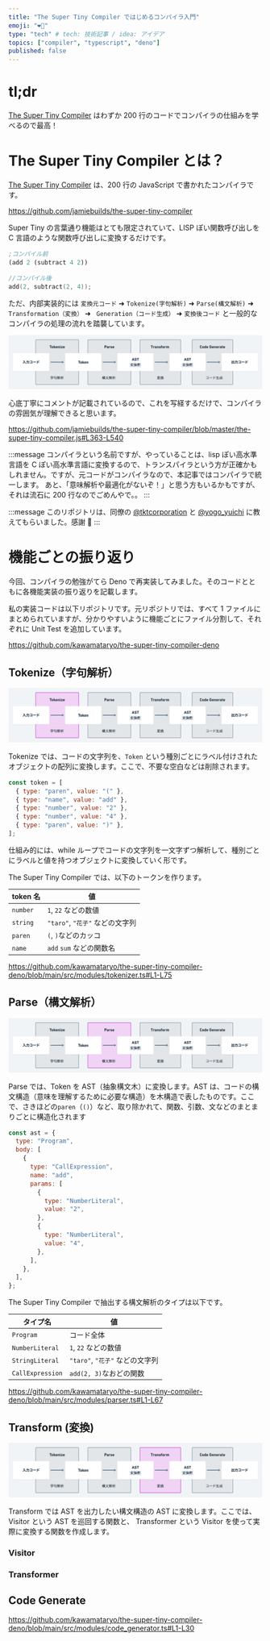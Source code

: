 ```yaml
---
title: "The Super Tiny Compiler ではじめるコンパイラ入門"
emoji: "❤️‍🔥"
type: "tech" # tech: 技術記事 / idea: アイデア
topics: ["compiler", "typescript", "deno"]
published: false
---
```


# tl;dr

[The Super Tiny Compiler](https://github.com/jamiebuilds/the-super-tiny-compiler) はわずか 200 行のコードでコンパイラの仕組みを学べるので最高！

# The Super Tiny Compiler とは？

[The Super Tiny Compiler](https://github.com/jamiebuilds/the-super-tiny-compiler) は、200 行の JavaScript で書かれたコンパイラです。

https://github.com/jamiebuilds/the-super-tiny-compiler

Super Tiny の言葉通り機能はとても限定されていて、LISP ぽい関数呼び出しを C 言語のような関数呼び出しに変換するだけです。

```lisp
;コンパイル前
(add 2 (subtract 4 2))
```

```c
//コンパイル後
add(2, subtract(2, 4));
```

ただ、内部実装的には `変換元コード` ➜ `Tokenize(字句解析)` ➜ `Parse(構文解析)` ➜ `Transformation（変換）` ➜ ` Generation（コード生成）` ➜ `変換後コード` と一般的なコンパイラの処理の流れを踏襲しています。

![](/images/302577a69c06b7/2022-10-02-19-58-15.png)

心底丁寧にコメントが記載されているので、これを写経するだけで、コンパイラの雰囲気が理解できると思います。

https://github.com/jamiebuilds/the-super-tiny-compiler/blob/master/the-super-tiny-compiler.js#L363-L540

:::message
コンパイラという名前ですが、やっていることは、lisp ぽい高水準言語を C ぽい高水準言語に変換するので、トランスパイラという方が正確かもしれません。ですが、元コードがコンパイラなので、本記事ではコンパイラで統一します。
あと、「意味解析や最適化がないぞ！」と思う方もいるかもですが、それは流石に 200 行なのでごめんやで。。
:::

:::message
このリポジトリは、同僚の [@tktcorporation](https://twitter.com/tktcorporation) と [@yogo_yuichi](https://twitter.com/yogo_yuichi) に教えてもらいました。感謝 🙏
:::

# 機能ごとの振り返り

今回、コンパイラの勉強がてら Deno で再実装してみました。そのコードとともに各機能実装の振り返りを記載します。

私の実装コードは以下リポジトリです。元リポジトリでは、すべて 1 ファイルにまとめられていますが、分かりやすいように機能ごとにファイル分割して、それぞれに Unit Test を追加しています。

https://github.com/kawamataryo/the-super-tiny-compiler-deno

## Tokenize（字句解析）

![](/images/302577a69c06b7/2022-10-02-19-59-38.png)

Tokenize では、コードの文字列を、`Token` という種別ごとにラベル付けされたオブジェクトの配列に変換します。ここで、不要な空白などは削除されます。

```js
const token = [
  { type: "paren", value: "(" },
  { type: "name", value: "add" },
  { type: "number", value: "2" },
  { type: "number", value: "4" },
  { type: "paren", value: ")" },
];
```

仕組み的には、while ループでコードの文字列を一文字ずつ解析して、種別ごとにラベルと値を持つオブジェクトに変換していく形です。

The Super Tiny Compiler では、以下のトークンを作ります。

| token 名 | 値                              |
| -------- | ------------------------------- |
| `number` | `1`, `22` などの数値            |
| `string` | `"taro"`, `"花子"` などの文字列 |
| `paren`  | `(`, `)`などのカッコ            |
| `name`   | `add` `sum` などの関数名        |

https://github.com/kawamataryo/the-super-tiny-compiler-deno/blob/main/src/modules/tokenizer.ts#L1-L75

## Parse（構文解析）

![](/images/302577a69c06b7/2022-10-02-20-00-38.png)

Parse では、Token を AST（抽象構文木）に変換します。AST は、コードの構文構造（意味を理解するために必要な構造）を木構造で表したものです。ここで、さきほどの`paren`（`()`）など、取り除かれて、関数、引数、文などのまとまりごとに構造化されます

```js
const ast = {
  type: "Program",
  body: [
    {
      type: "CallExpression",
      name: "add",
      params: [
        {
          type: "NumberLiteral",
          value: "2",
        },
        {
          type: "NumberLiteral",
          value: "4",
        },
      ],
    },
  ],
};
```

The Super Tiny Compiler で抽出する構文解析のタイプは以下です。

| タイプ名         | 値                              |
| ---------------- | ------------------------------- |
| `Program`        | コード全体                      |
| `NumberLiteral`  | `1`, `22` などの数値            |
| `StringLiteral`  | `"taro"`, `"花子"` などの文字列 |
| `CallExpression` | `add(2, 3)`なおどの関数         |

https://github.com/kawamataryo/the-super-tiny-compiler-deno/blob/main/src/modules/parser.ts#L1-L67

## Transform (変換)

![](/images/302577a69c06b7/2022-10-02-20-00-55.png)

Transform では AST を出力したい構文構造の AST に変換します。ここでは、Visitor という AST を巡回する関数と、 Transformer という Visitor を使って実際に変換する関数を作成します。

### Visitor

### Transformer

## Code Generate

https://github.com/kawamataryo/the-super-tiny-compiler-deno/blob/main/src/modules/code_generator.ts#L1-L30

##
